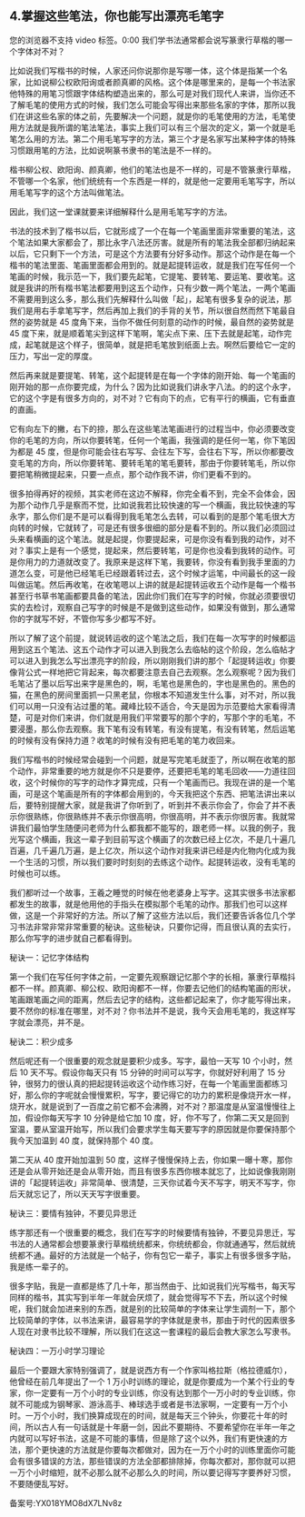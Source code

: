 ## 4.掌握这些笔法，你也能写出漂亮毛笔字
  



您的浏览器不支持 video 标签。0:00
我们学书法通常都会说写篆隶行草楷的哪一个字体对不对？


比如说我们写楷书的时候，人家还问你说那你是写哪一体，这个体是指某一个名家，比如说柳公权欧阳询或者颜真卿的风格。这个体是哪里来的，是每一个书法家他特殊的用笔习惯跟字体结构塑造出来的，那么可是对我们现代人来讲，当你还不了解毛笔的使用方式的时候，我们怎么可能会写得出来那些名家的字体，那所以我们在讲这些名家的体之前，先要解决一个问题，就是你的毛笔使用的方法，毛笔使用方法就是我所谓的笔法笔法，事实上我们可以有三个层次的定义，第一个就是毛笔怎么用的方法。第二个用毛笔写字的方法，第三个才是名家写出某种字体的特殊习惯跟用笔的方法，比如说啊篆书隶书的笔法是不一样的。


楷书柳公权、欧阳询、颜真卿，他们的笔法也是不一样的，可是不管篆隶行草楷，不管哪一个名家，他们统统有一个东西是一样的，就是他一定要用毛笔写字，所以用毛笔写字的这个方法叫做笔法。


因此，我们这一堂课就要来详细解释什么是用毛笔写字的方法。


书法的技术到了楷书以后，它就形成了一个在每一个笔画里面非常重要的笔法，这个笔法如果大家都会了，那比永字八法还厉害。就是所有的笔法我全部都归纳起来以后，它只剩下一个方法，可是这个方法要有分好多动作。那这个动作是在每一个楷书的笔法里面、笔画里面都会用到的。就是起提转运收，就是我们在写任何一个笔画的时候，我示范一下，我们要先起笔，它提笔、要转笔、要运笔、要收笔。这就是我讲的所有楷书笔法都要用到这五个动作，只有少数一两个笔法，一两个笔画不需要用到这么多，那么我们先解释什么叫做「起」，起笔有很多复杂的说法，那我们是用右手拿笔写字，然后再加上我们的手背的关节，所以很自然而然下笔最自然的姿势就是 45 度角下来，当你不做任何刻意的动作的时候，最自然的姿势就是 45 度下来，就是顺着笔尖到这样下笔啊，笔尖点下来、压下去就是起笔，动作完成，起笔就是这个样子，很简单，就是把毛笔放到纸面上去。啊然后要给它一定的压力，写出一定的厚度。


然后再来就是要提笔、转笔，这个起提转是在每一个字体的刚开始、每一个笔画的刚开始的那一点你要完成，为什么？因为比如说我们讲永字八法。的的这个永字，它的这个字是有很多方向的，对不对？它有向下的点，它有平行的横画，它有垂直的直画。


它有向左下的撇，右下的捺，那么在这些笔法笔画进行的过程当中，你必须要改变你的毛笔的方向，所以你要转笔，任何一个笔画，我强调的是任何一笔，你下笔因为都是 45 度，但是你可能会往右写写、会往左下写，会往右下写，所以你都要改变毛笔的方向，所以你要转笔、要转毛笔的笔毛要转，那由于你要转笔毛，所以你要把笔稍微提起来，只要一点点，那个动作我不讲，你们更看不到的。


很多拍得再好的视频，其实老师在这边不解释，你完全看不到，完全不会体会，因为那个动作几乎是察而不觉，比如说我若比较快速的写一个横画，我比较快速的写永字，那么你们是不是可以看得到我毛笔怎么去转，可以看到的是那个笔毛很大方向转的时候，它就转了，可是还有很多很细的部分是看不到的。所以我们必须回过头来看横画的这个笔法。就是起提，你要提起来，可是你没有看到我的动作，对不对？事实上是有一个感觉，提起来，然后要转笔，可是你也没看到我转的动作。可是你用力的力道就改变了。我原来是这样下笔，我要转，你没有看到我手里面的力道怎么变，可是他已经笔毛已经跟着转过去，这个时候才运笔，中间最长的这一段叫做运笔。然后再收笔，在收笔嗯以上讲的就是起提转运收五个动作是每一个楷书甚至行书草书笔画都要具备的笔法，因此你们我们在写字的时候，你就必须要很切实的去检讨，观察自己写字的时候是不是做到这些动作，如果没有做到，那么通常你的字就写不好，不管你写多少都写不好。


所以了解了这个前提，就说转运收的这个笔法之后，我们在每一次写字的时候都运用到这五个笔法、这五个动作才可以进入到我怎么去临帖的这个阶段，怎么临帖才可以进入到我怎么写出漂亮字的阶段，所以刚刚我们讲的那个「起提转运收」你要像背公式一样地把它背起来，每次都要注意去自己去观察。怎么观察呢？因为我们毛笔沾了墨以后写出来字是黑色的，啊，毛笔也是黑色的，字也是黑色的。黑色的猫，在黑色的房间里面抓一只黑老鼠，你根本不知道发生什么事，对不对，所以我们可以用一只没有沾过墨的笔。藏峰比较不适合，今天是因为示范要给大家看得清楚，可是对你们来讲，你们就是用我们平常要写的那个字的，写那个字的毛笔，不要浸墨，那么你去观察。我下笔有没有转笔，有没有提笔，有没有转笔，然后运笔的时候有没有保持力道？收笔的时候有没有把毛笔的笔力收回来。


我们写楷书的时候经常会碰到一个问题，就是写完笔毛就歪了，所以啊在收笔的那个动作，非常重要的地方就是你不只是要停，还要把毛笔的笔毛回收——力道往回收，这个时候你的写字的动作才算完成，只有一个笔画而已。我现在讲的是一个笔画，可是这个笔画是所有的字体都会用到的，今天我把这个东西、把笔法讲出来以后，要特别提醒大家，就是我讲了你听到了，听到并不表示你会了，你会了并不表示你很熟练，你很熟练并不表示你很高明，你很高明，并不表示你很厉害。我就常讲我们最怕学生随便问老师为什么都我都不能写的，跟老师一样。以我的例子，我光写这个横画，我这一辈子到目前写这个横画了的次数已经上亿次，不是几十遍几百遍，几千遍几万遍，是上亿次，所以这个动作对我来讲已经是内化物内化成为我一个生活的习惯，所以我们要时时刻刻的去练这个动作。起提转运收，没有毛笔的时候也可以练。


我们都听过一个故事，王羲之睡觉的时候在他老婆身上写字。这其实很多书法家都都发生的故事，就是他用他的手指头在模拟那个毛笔的动作。那我们也可以这样做，这是一个非常好的方法。所以了解了这些方法以后，我们还要告诉各位几个学习书法非常非常非常重要的秘诀。这些秘诀，只要你记得，而且很认真的去实行，那么你写字的进步就自己都看得到。


秘诀一：记忆字体结构


第一个我们在写任何字体之前，一定要先观察跟记忆那个字的长相，篆隶行草楷抖都不一样。颜真卿、柳公权、欧阳询都不一样，你要去记他们的结构笔画的形状，笔画跟笔画之间的距离，然后去记字的结构，这些都记起来了，你才能写得出来，要不然你的标准在哪里，对不对？你书法并不是说，我今天会用毛笔的，我这样写字就会漂亮，并不是。


秘诀二：积少成多


然后呢还有一个很重要的观念就是要积少成多。写字，最怕一天写 10 个小时，然后 10 天不写。假设你每天只有 15 分钟的时间可以写字，你就好好利用了 15 分钟，很努力的很认真的把起提转运收这个动作练习好，在每一个笔画里面都练习好，那么你的字呢就会慢慢累积，写字，要记得它的功力的累积是像烧开水一样，烧开水，就是说到了一百度之前它都不会沸腾，对不对？那温度是从室温慢慢往上加，假设你每天写字 10 分钟是给它加 10 度，好，你不写了，你第二天又是回到室温，要从室温开始写，所以我们会要求学生每天要写字的原因就是你要保持那个我今天加温到 40 度，就保持那个 40 度。


第二天从 40 度开始加温到 50 度，这样子慢慢保持上去，你如果一曝十寒，那你还是会从零开始还是会从零开始，而且有很多东西你根本就忘了，比如说像我刚刚讲的「起提转运收」非常简单、很清楚，三天你试着今天不写字，明天不写字，你后天就忘记了，所以天天写字很重要。


秘诀三：要情有独钟，不要见异思迁


练字那还有一个很重要的概念，我们在写字的时候要情有独钟，不要见异思迁，写书法的人通常都会想要篆隶行草楷统统都来，你统统都会，你就通通写，然后就统统都不通。最好的方法就是一个帖子，你有包它一辈子，事实上有很多很多字贴，我是练一辈子的。


很多字贴，我是一直都是练了几十年，那当然由于、比如说我们光写楷书，每天写同样的楷书，其实写到半年一年就会厌烦了，就会觉得写不下去，所以这个时候呢，我们就会加进来别的东西，就是别的比较简单的字体来让学生调剂一下，那个比较简单的字体，以书法来讲，最容易学的字体就是隶书，那由于时代的因素很多人现在对隶书比较不理解，所以我们在这这一套课程的最后会教大家怎么写隶书。


秘诀四：一万小时学习理论


最后一个要跟大家特别强调了，就是说西方有一个作家叫格拉斯（格拉德威尔），他曾经在前几年提出了一个 1 万小时训练的理论，就是你要成为一个某个行业的专家，你一定要有一万个小时的专业训练，你没有达到那个一万小时的专业训练，你就不可能成为钢琴家、游泳高手、棒球选手或者是书法家啊，一定要有一万个小时。一万个小时，我们换算成现在的时间，就是每天三个钟头，你要花十年的时间，所以古人有一句话就是十年磨一剑，因此不要期待、不要希望你在半年一年之内就可以写好书法，这是不可能的事情，但是除了这个以外，我们有更快速的方法，那个更快速的方法就是你要每次都做对，因为在一万个小时的训练里面你可能会有很多错误的方法，那些错误的方法全部都排除掉，你每次都对，那你就可以把一万个小时缩短，就不必那么就不必那么久的时间，所以要记得写字要养好习惯，不要随便乱写好。


备案号:YX018YMO8dX7LNv8z

